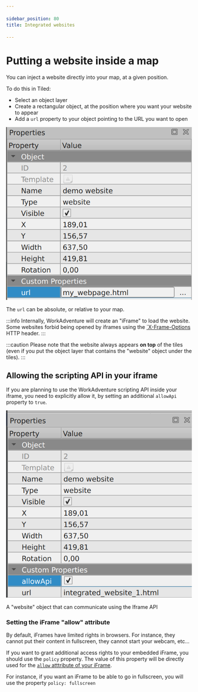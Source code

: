 ```yaml
---

sidebar_position: 80
title: Integrated websites

---
```


# Putting a website inside a map

You can inject a website directly into your map, at a given position.

To do this in Tiled:

- Select an object layer
- Create a rectangular object, at the position where you want your website to appear
- Add a `url` property to your object pointing to the URL you want to open

![A "website" object](../images/website_url_property.png)

The `url` can be absolute, or relative to your map.

:::info
Internally, WorkAdventure will create an "iFrame" to load the website.
Some websites forbid being opened by iframes using the [`X-Frame-Options](https://developer.mozilla.org/en-US/docs/Web/HTTP/Headers/X-Frame-Options)
HTTP header.
:::

:::caution
Please note that the website always appears **on top** of the tiles (even if you put the object layer that
contains the "website" object under the tiles).
:::

## Allowing the scripting API in your iframe

If you are planning to use the WorkAdventure scripting API inside your iframe, you need
to explicitly allow it, by setting an additional `allowApi` property to `true`.

![A "website" object that can communicate using the Iframe API](../images/website_allowapi_property.png)

<div class="text--center text--italic">A "website" object that can communicate using the Iframe API</div>

### Setting the iFrame "allow" attribute

By default, iFrames have limited rights in browsers. For instance, they cannot put their content in fullscreen, they cannot start your webcam, etc...

If you want to grant additional access rights to your embedded iFrame, you should use the `policy` property. The value of this property will be directly used for the [`allow` atttribute of your iFrame](https://developer.mozilla.org/en-US/docs/Web/HTTP/Feature_Policy/Using_Feature_Policy#the_iframe_allow_attribute).

For instance, if you want an iFrame to be able to go in fullscreen, you will use the property `policy: fullscreen`
